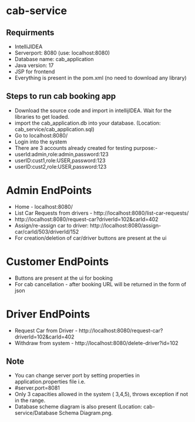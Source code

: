 # cab-service 
## Requirments
* IntelliJIDEA
* Serverport: 8080 (use: localhost:8080)
* Database name: cab_application
* Java version: 17
* JSP for frontend
* Everything is present in the pom.xml (no need to download any library)
## Steps to run cab booking app
* Download the source code and import in intellijIDEA. Wait for the libraries to get loaded.
* import the cab_application.db into your database. (Location: cab_service/cab_application.sql)
* Go to localhost:8080/
* Login into the system
* There are 3 accounts already created for testing purpose:-
* userId:admin,role:admin,password:123
* userID:cust1,role:USER,password:123
* userID:cust2,role:USER,password:123



# Admin EndPoints
* Home - localhost:8080/
* List Car Requests from drivers - http://localhost:8080/list-car-requests/
* http://localhost:8080/request-car?driverId=102&carId=402
* Assign/re-assign car to driver: http://localhost:8080/assign-car/carId/503/driverId/152
* For creation/deletion of car/driver buttons are present at the ui
# Customer EndPoints
* Buttons are present at the ui for booking
* For cab cancellation - after booking URL will be returned in the form of json
# Driver EndPoints
*  Request Car from Driver - http://localhost:8080/request-car?driverId=102&carId=402
*  Withdraw from system - http://localhost:8080/delete-driver?id=102
## Note
* You can change server port by setting properties in application.properties file i.e.
* #server.port=8081
* Only 3 capacities allowed in the system ( 3,4,5), throws exception if not in the range.
* Database scheme diagram is also present (Location: cab-service/Database Schema Diagram.png.

